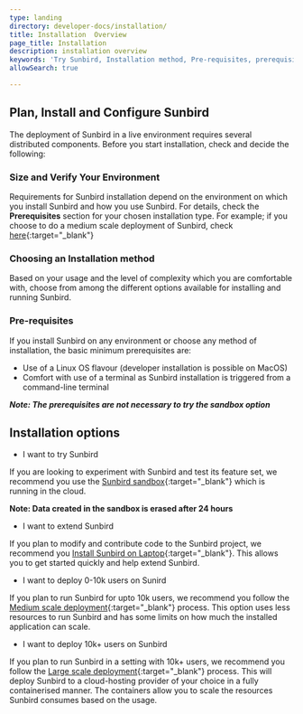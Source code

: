 ```yaml
---
type: landing
directory: developer-docs/installation/
title: Installation  Overview
page_title: Installation
description: installation overview
keywords: 'Try Sunbird, Installation method, Pre-requisites, prerequisites, Sandbox, Deployment'
allowSearch: true

---
```


## Plan, Install and Configure Sunbird 
The deployment of Sunbird in a live environment requires several distributed components. Before you start installation, check and decide the following:

### Size and Verify Your Environment

Requirements for Sunbird installation depend on the environment on which you install Sunbird and how you use Sunbird. 
For details, check the **Prerequisites** section for your chosen installation type. For example; if you choose to do a medium scale deployment of Sunbird, check [here](http://www.sunbird.org/developer-docs/installation/medium_scale_deploy/#link1-1-1){:target="_blank"} 

### Choosing an Installation method

Based on your usage and the level of complexity which you are comfortable with, choose from among the different options available for installing and running Sunbird.

### Pre-requisites

If you install Sunbird on any environment or choose any method of installation, the basic minimum prerequisites are: 

   - Use of a Linux OS flavour (developer installation is possible on MacOS)
   - Comfort with use of a terminal as Sunbird installation is triggered from a command-line terminal

***Note: The prerequisites are not necessary to try the sandbox option***

## Installation options

- I want to try Sunbird

If you are looking to experiment with Sunbird and test its feature set, we recommend you use the [Sunbird sandbox](https://staging.open-sunbird.org/){:target="_blank"} which is running in the cloud. 

**Note: Data created in the sandbox is erased after 24 hours**

- I want to extend Sunbird

If you plan to modify and contribute code to the Sunbird project, we recommend you [Install Sunbird on Laptop]( developer-docs/installation/installing_sunbirdon_laptop/){:target="_blank"}. This allows you to get started quickly and help extend Sunbird.

- I want to deploy 0-10k users on Sunird

If you plan to run Sunbird for upto 10k users, we recommend you follow the [Medium scale deployment](developer-docs/installation/medium_scale_deploy/){:target="_blank"} process. This option uses less resources to run Sunbird and has some limits on how much the installed application can scale.
- I want to deploy 10k+ users on Sunbird

If you plan to run Sunbird in a setting with 10k+ users, we recommend you follow the [Large scale deployment](){:target="_blank"} process. 
This will deploy Sunbird to a cloud-hosting provider of your choice in a fully containerised manner. The containers allow you to scale the resources Sunbird consumes based on the usage.

